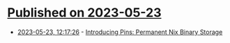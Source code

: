 # [Published on 2023-05-23](index.md)

* [2023-05-23, 12:17:26](https://lobste.rs/s/ej0lra/introducing_pins_permanent_nix_binary) - [Introducing Pins: Permanent Nix Binary Storage](https://blog.cachix.org/posts/2023-05-23-introducing-pins-permanent-nix-binary-storage/)
